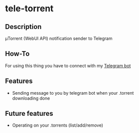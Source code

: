# tele-torrent

## Description
μTorrent (WebUI API) notification sender to Telegram

## How-To
For using this thing you have to connect with my [Telegram bot](http://t.me/TorrentNotificationBot)

## Features
+ Sending message to you by telegram bot when your .torrent downloading done

## Future features
+ Operating on your .torrents (list/add/remove)
